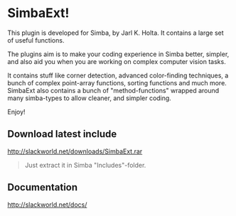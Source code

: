 SimbaExt!
========
This plugin is developed for Simba, by Jarl K. Holta. It contains a large set of useful functions.

The plugins aim is to make your coding experience in Simba better, simpler, and also aid you when you are working on 
complex computer vision tasks.

It contains stuff like corner detection, advanced color-finding techniques, a bunch of complex point-array functions, sorting functions and much more. 
SimbaExt also contains a bunch of "method-functions" wrapped around many simba-types to allow cleaner, and simpler coding.

Enjoy!


Download latest include
--------
http://slackworld.net/downloads/SimbaExt.rar

> Just extract it in Simba "Includes"-folder.


Documentation
--------
http://slackworld.net/docs/